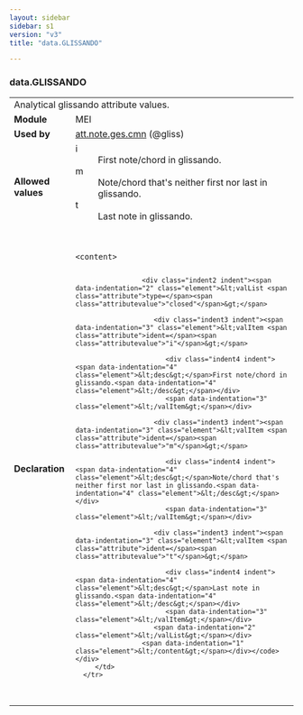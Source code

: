 ```yaml
---
layout: sidebar
sidebar: s1
version: "v3"
title: "data.GLISSANDO"

---
```


<div class="macroSpec">
   <h3 id="data.GLISSANDO">data.GLISSANDO</h3>
   <table class="wovenodd">
      <tr>
         <td colspan="2" class="wovenodd-col2">Analytical glissando attribute values.</td>
      </tr>
      <tr>
         <td class="wovenodd-col1"><strong>Module</strong></td>
         <td class="wovenodd-col2">MEI</td>
      </tr>
      <tr>
         <td class="wovenodd-col1"><strong>Used by</strong></td>
         <td class="wovenodd-col2">
            <div class="parent"><a class="link_odd_classSpec" href="{{ site.baseurl }}/{{ page.version }}/attribute-classes/att.note.ges.cmn.html">att.note.ges.cmn</a> (@gliss)
            </div>
         </td>
      </tr>
      <tr>
         <td class="wovenodd-col1"><strong>Allowed values</strong></td>
         <td class="wovenodd-col2">
            <dl>
               <dt>i</dt>
               <dd>First note/chord in glissando.</dd>
               <dt>m</dt>
               <dd>Note/chord that's neither first nor last in glissando.</dd>
               <dt>t</dt>
               <dd>Last note in glissando.</dd>
            </dl>
         </td>
      </tr>
      <tr>
         <td class="wovenodd-col1"><strong>Declaration</strong></td>
         <td class="wovenodd-col2">
            <div class="code" xml:space="preserve" data-lang="ODD"><code>
                  <div class="indent1 indent"><span data-indentation="1" class="element">&lt;content&gt;</span>
                     
                     <div class="indent2 indent"><span data-indentation="2" class="element">&lt;valList <span class="attribute">type=</span><span class="attributevalue">"closed"</span>&gt;</span>
                        
                        <div class="indent3 indent"><span data-indentation="3" class="element">&lt;valItem <span class="attribute">ident=</span><span class="attributevalue">"i"</span>&gt;</span>
                           
                           <div class="indent4 indent"><span data-indentation="4" class="element">&lt;desc&gt;</span>First note/chord in glissando.<span data-indentation="4" class="element">&lt;/desc&gt;</span></div>
                           <span data-indentation="3" class="element">&lt;/valItem&gt;</span></div>
                        
                        <div class="indent3 indent"><span data-indentation="3" class="element">&lt;valItem <span class="attribute">ident=</span><span class="attributevalue">"m"</span>&gt;</span>
                           
                           <div class="indent4 indent"><span data-indentation="4" class="element">&lt;desc&gt;</span>Note/chord that's neither first nor last in glissando.<span data-indentation="4" class="element">&lt;/desc&gt;</span></div>
                           <span data-indentation="3" class="element">&lt;/valItem&gt;</span></div>
                        
                        <div class="indent3 indent"><span data-indentation="3" class="element">&lt;valItem <span class="attribute">ident=</span><span class="attributevalue">"t"</span>&gt;</span>
                           
                           <div class="indent4 indent"><span data-indentation="4" class="element">&lt;desc&gt;</span>Last note in glissando.<span data-indentation="4" class="element">&lt;/desc&gt;</span></div>
                           <span data-indentation="3" class="element">&lt;/valItem&gt;</span></div>
                        <span data-indentation="2" class="element">&lt;/valList&gt;</span></div>
                     <span data-indentation="1" class="element">&lt;/content&gt;</span></div></code></div>
         </td>
      </tr>
   </table>
</div>